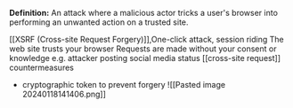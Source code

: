 **Definition:**
 An attack where a malicious actor tricks a user's browser into performing an unwanted action on a trusted site.

[[XSRF (Cross-site Request Forgery)]],One-click attack, session riding
The web site trusts your browser
Requests are made without your consent or knowledge
e.g. attacker posting social media status
[[cross-site request]]
countermeasures
- cryptographic token to prevent forgery
![[Pasted image 20240118141406.png]]